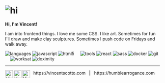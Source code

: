 # ![hi](https://emojis.slackmojis.com/emojis/images/1643514442/4244/blob-octopus.gif?1643514442)

**Hi, I'm Vincent!**

I am into frontend things. I love me some CSS. I like art. Sometimes for fun I'll draw and make clay sculptures. Sometimes I push code on Fridays and walk away.

![languages](https://img.shields.io/static/v1?label=&message=languages:&color=111&style=flat-square)
![javascript](https://img.shields.io/static/v1?logo=javascript&label=&message=javascript&color=36465D&logoColor=AAA&style=flat-square)
![html5](https://img.shields.io/static/v1?logo=html5&label=&message=html5&color=36465D&logoColor=AAA&style=flat-square)
&nbsp;&nbsp;&nbsp;
![tools](https://img.shields.io/static/v1?label=&message=tools:&color=111&style=flat-square)
![react](https://img.shields.io/static/v1?logo=react&label=&message=react&color=36465D&logoColor=AAA&style=flat-square)
![sass](https://img.shields.io/static/v1?logo=&label=&message=sass&color=36465D&logoColor=AAA&style=flat-square)
![docker](https://img.shields.io/static/v1?logo=docker&label=&message=docker&color=36465D&logoColor=AAA&style=flat-square)
![git](https://img.shields.io/static/v1?logo=git&label=&message=git&color=36465D&logoColor=AAA&style=flat-square)
&nbsp;&nbsp;&nbsp;
![worksat](https://img.shields.io/static/v1?label=&message=@:&color=111&style=flat-square)
![doximity](https://img.shields.io/static/v1?logo=&label=&message=doximity&color=2d90ed&logoColor=FF0000&style=flat-square)

---

<a href="https://twitter.com/vinc3nt">
  <img align="left" alt="Vincent's Twitter" width="25px" src="https://simpleicons.now.sh/twitter/495f7e" />
</a>
<a href="https://www.instagram.com/doodleboyart/">
  <img align="left" alt="Vincent's Instagram" width="25px" src="https://simpleicons.now.sh/instagram/495f7e" />
</a>
<a href="https://linkedin.com/in/vincentscotto">
  <img align="left" alt="Vincent's LinkedIn" width="25px" src="https://simpleicons.now.sh/linkedin/495f7e" />
</a> &nbsp; https://vincentscotto.com &nbsp; | &nbsp;  https://humblearrogance.com
